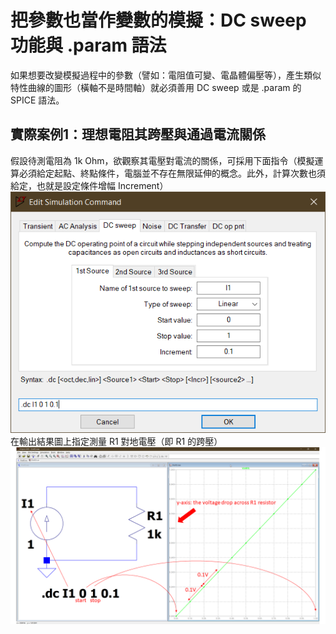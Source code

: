 # 把參數也當作變數的模擬：DC sweep 功能與 .param 語法
如果想要改變模擬過程中的參數（譬如：電阻值可變、電晶體偏壓等），產生類似特性曲線的圖形（橫軸不是時間軸）就必須善用 DC sweep 或是 .param 的 SPICE 語法。

## 實際案例1：理想電阻其跨壓與通過電流關係
假設待測電阻為 1k Ohm，欲觀察其電壓對電流的關係，可採用下面指令（模擬運算必須給定起點、終點條件，電腦並不存在無限延伸的概念。此外，計算次數也須給定，也就是設定條件增幅 Increment）
![image](https://github.com/bear917/ltspice-exercise/blob/main/lecture4/ohms-law.png)
在輸出結果圖上指定測量 R1 對地電壓（即 R1 的跨壓）
![image](https://github.com/bear917/ltspice-exercise/blob/main/lecture4/dot-dc-meaning(one-source).png)
